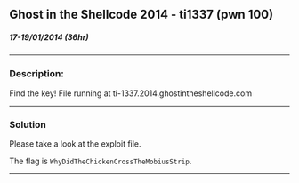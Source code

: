 ## Ghost in the Shellcode 2014 - ti1337  (pwn 100)
##### 17-19/01/2014 (36hr)
___

### Description: 


Find the key! File running at ti-1337.2014.ghostintheshellcode.com

___
### Solution

Please take a look at the exploit file.

The flag is `WhyDidTheChickenCrossTheMobiusStrip`.

___